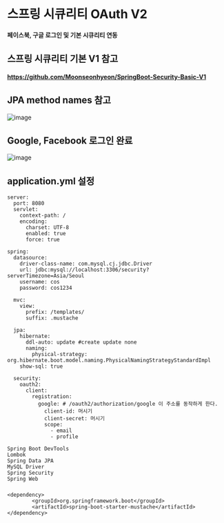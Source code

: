 # 스프링 시큐리티 OAuth V2

#### 페이스북, 구글 로그인 및 기본 시큐리티 연동

## 스프링 시큐리티 기본 V1 참고

#### https://github.com/Moonseonhyeon/SpringBoot-Security-Basic-V1

## JPA method names 참고

![image](https://user-images.githubusercontent.com/55937799/89255549-f8ef7780-d65c-11ea-8f05-0b32356bf67f.png)

## Google, Facebook 로그인 완료

![image](https://user-images.githubusercontent.com/55937799/89263676-a5852580-d66c-11ea-896c-d12fbff56509.png)

## application.yml 설정

```
server:
  port: 8080
  servlet:
    context-path: /
    encoding:
      charset: UTF-8
      enabled: true
      force: true

spring:
  datasource:
    driver-class-name: com.mysql.cj.jdbc.Driver
    url: jdbc:mysql://localhost:3306/security?serverTimezone=Asia/Seoul
    username: cos
    password: cos1234

  mvc:
    view:
      prefix: /templates/
      suffix: .mustache

  jpa:
    hibernate:
      ddl-auto: update #create update none
      naming:
        physical-strategy: org.hibernate.boot.model.naming.PhysicalNamingStrategyStandardImpl
    show-sql: true

  security:
    oauth2:
      client:
        registration:
          google: # /oauth2/authorization/google 이 주소를 동작하게 한다.
            client-id: 머시기
            client-secret: 머시기
            scope:
              - email
              - profile

```

```
Spring Boot DevTools
Lombok
Spring Data JPA
MySQL Driver
Spring Security
Spring Web
```

###

```maven mustache tamplate
<dependency>
		<groupId>org.springframework.boot</groupId>
		<artifactId>spring-boot-starter-mustache</artifactId>
</dependency>
```

